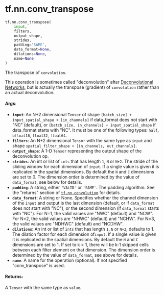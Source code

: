 <div itemscope itemtype="http://developers.google.com/ReferenceObject">
<meta itemprop="name" content="tf.nn.conv_transpose" />
<meta itemprop="path" content="Stable" />
</div>

# tf.nn.conv_transpose

``` python
tf.nn.conv_transpose(
    input,
    filters,
    output_shape,
    strides,
    padding='SAME',
    data_format=None,
    dilations=None,
    name=None
)
```

The transpose of `convolution`.

This operation is sometimes called "deconvolution" after [Deconvolutional
Networks](http://www.matthewzeiler.com/pubs/cvpr2010/cvpr2010.pdf), but is
actually the transpose (gradient) of `convolution` rather than an actual
deconvolution.

#### Args:

* <b>`input`</b>: An N+2 dimensional `Tensor` of shape
    `[batch_size] + input_spatial_shape + [in_channels]` if data_format does
    not start with "NC" (default), or
    `[batch_size, in_channels] + input_spatial_shape` if data_format starts
    with "NC". It must be one of the following types:
    `half`, `bfloat16`, `float32`, `float64`.
* <b>`filters`</b>: An N+2 dimensional `Tensor` with the same type as `input` and
    shape `spatial_filter_shape + [in_channels, out_channels]`.
* <b>`output_shape`</b>: A 1-D `Tensor` representing the output shape of the
    deconvolution op.
* <b>`strides`</b>: An int or list of `ints` that has length `1`, `N` or `N+2`.  The
    stride of the sliding window for each dimension of `input`. If a single
    value is given it is replicated in the spatial dimensions. By default
    the `N` and `C` dimensions are set to 0. The dimension order is determined
    by the value of `data_format`, see below for details.
* <b>`padding`</b>: A string, either `'VALID'` or `'SAME'`. The padding algorithm. See
    the "returns" section of <a href="../../tf/nn/convolution.md"><code>tf.nn.convolution</code></a> for details.
* <b>`data_format`</b>: A string or None.  Specifies whether the channel dimension of
    the `input` and output is the last dimension (default, or if `data_format`
    does not start with "NC"), or the second dimension (if `data_format`
    starts with "NC").  For N=1, the valid values are "NWC" (default) and
    "NCW".  For N=2, the valid values are "NHWC" (default) and "NCHW".
    For N=3, the valid values are "NDHWC" (default) and "NCDHW".
* <b>`dilations`</b>: An int or list of `ints` that has length `1`, `N` or `N+2`,
    defaults to 1. The dilation factor for each dimension of`input`. If a
    single value is given it is replicated in the spatial dimensions. By
    default the `N` and `C` dimensions are set to 1. If set to k > 1, there
    will be k-1 skipped cells between each filter element on that dimension.
    The dimension order is determined by the value of `data_format`, see above
    for details.
* <b>`name`</b>: A name for the operation (optional). If not specified "conv_transpose"
    is used.


#### Returns:

A `Tensor` with the same type as `value`.